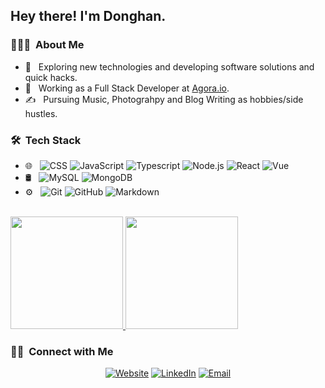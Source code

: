 
<h2> Hey there! I'm Donghan.</h2>

<h3> 👨🏻‍💻 &nbsp;About Me </h3>

- 🤔 &nbsp; Exploring new technologies and developing software solutions and quick hacks.
- 💼 &nbsp; Working as a Full Stack Developer at [Agora.io](https://www.agora.io/cn/).
- ✍️ &nbsp; Pursuing Music, Photograhpy and Blog Writing as hobbies/side hustles.

<h3> 🛠 &nbsp;Tech Stack</h3>

- 🌐 &nbsp;
  ![CSS](https://img.shields.io/badge/-CSS-333333?style=flat&logo=CSS3&logoColor=1572B6)
  ![JavaScript](https://img.shields.io/badge/-JavaScript-333333?style=flat&logo=javascript)
  ![Typescript](https://img.shields.io/badge/-TypeScript-333333?style=flat&logo=typescript)
  ![Node.js](https://img.shields.io/badge/-Node.js-333333?style=flat&logo=node.js)
  ![React](https://img.shields.io/badge/-React-333333?style=flat&logo=react)
  ![Vue](https://img.shields.io/badge/-Vue-333333?style=flat&logo=vue.js)
- 🛢 &nbsp;
  ![MySQL](https://img.shields.io/badge/-MySQL-333333?style=flat&logo=mysql)
  ![MongoDB](https://img.shields.io/badge/-MongoDB-333333?style=flat&logo=mongodb)
- ⚙️ &nbsp;
  ![Git](https://img.shields.io/badge/-Git-333333?style=flat&logo=git)
  ![GitHub](https://img.shields.io/badge/-GitHub-333333?style=flat&logo=github)
  ![Markdown](https://img.shields.io/badge/-Markdown-333333?style=flat&logo=markdown)
  
<br/>

<a href="https://github.com/jiangdonghan">
  <img height="180em" src="https://github-readme-stats.vercel.app/api?username=jiangdonghan&theme=buefy&show_icons=true" />
  <img height="180em" src="https://github-readme-stats.vercel.app/api/top-langs/?username=jiangdonghan&theme=buefy&layout=compact" />
</a>

<br/>

<h3> 🤝🏻 &nbsp;Connect with Me </h3>

<p align="center">
<a href="https://www.adityavsingh.com/"><img alt="Website" src="https://img.shields.io/badge/Website-www.adityavsingh.com-blue?style=flat-square&logo=google-chrome"></a>
<a href="https://www.linkedin.com/in/donghan-jiang-675962104/"><img alt="LinkedIn" src="https://img.shields.io/badge/LinkedIn-Donghan%20Jiang-blue?style=flat-square&logo=linkedin"></a>
<a href="mailto:jdh67246@gmail@gmail.com"><img alt="Email" src="https://img.shields.io/badge/Email-jdh67246@gmail?style=flat-square&logo=gmail"></a>
</p>
